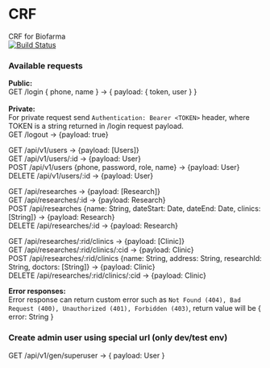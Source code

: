 # CRF
CRF for Biofarma <br>
[![Build Status](https://travis-ci.org/staticbass/koa-crf.svg?branch=master)](https://travis-ci.org/staticbass/koa-crf)

### Available requests
**Public:** <br/>
GET /login { phone, name } -> { payload: { token, user } } <br>
<br>
**Private:** <br>
For private request send `Authentication: Bearer <TOKEN>` header, where TOKEN is a string returned in /login request payload.<br>
GET /logout -> {payload: true} <br>

GET /api/v1/users -> {payload: [Users]} <br>
GET /api/v1/users/:id -> {payload: User} <br>
POST /api/v1/users {phone, password, role, name} -> {payload: User} <br>
DELETE /api/v1/users/:id -> {payload: User} <br>

GET /api/researches -> {payload: [Research]} <br>
GET /api/researches/:id -> {payload: Research} <br>
POST /api/researches {name: String, dateStart: Date, dateEnd: Date, clinics: [String]} -> {payload: Research} <br>
DELETE /api/researches/:id -> {payload: Research} <br>

GET /api/researches/:rid/clinics -> {payload: [Clinic]} <br>
GET /api/researches/:rid/clinics/:cid -> {payload: Clinic} <br>
POST /api/researches/:rid/clinics {name: String, address: String, researchId: String, doctors: [String]} -> {payload: Clinic} <br>
DELETE /api/researches/:rid/clinics/:cid -> {payload: Clinic} <br>

**Error responses:** <br>
Error response can return custom error such as `Not Found (404), Bad Request (400), Unauthorized (401), Forbidden (403)`,
return value will be { error: String } 


### Create admin user using special url (only dev/test env)
GET /api/v1/gen/superuser -> { payload: User } 
